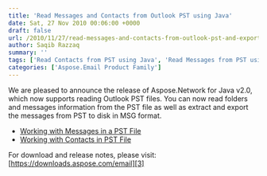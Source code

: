 ```yaml
---
title: 'Read Messages and Contacts from Outlook PST using Java'
date: Sat, 27 Nov 2010 00:06:00 +0000
draft: false
url: /2010/11/27/read-messages-and-contacts-from-outlook-pst-and-export-to-disk-in-msg-format/
author: Saqib Razzaq
summary: ''
tags: ['Read Contacts from PST using Java', 'Read Messages from PST using Java']
categories: ['Aspose.Email Product Family']
---
```


We are pleased to announce the release of Aspose.Network for Java v2.0, which now supports reading Outlook PST files. You can now read folders and messages information from the PST file as well as extract and export the messages from PST to disk in MSG format.

*   [Working with Messages in a PST File][1]
*   [Working with Contacts in PST File][2]

For download and release notes, please visit: [https://downloads.aspose.com/email][3]




[1]: https://docs.aspose.com/display/emailjava/Working+with+Messages+in+a+PST+File
[2]: https://docs.aspose.com/display/emailjava/Working+with+Contacts+in+PST+File
[3]: https://downloads.aspose.com/email




